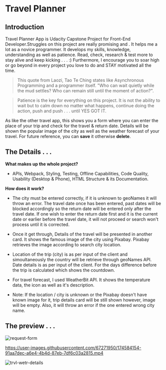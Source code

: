# **Travel Planner**

## Introduction
Travel Planner App is Udacity Capstone Project for Front-End Developer.Struggles on this project are really promising and .  It helps me a lot as a novice programmer.  It develops my skills, knowledge, understanding as well as patience.  Read, check, research & test more to stay alive and keep kicking . . . :) Furthermore, I encourage you to soar high or go beyond in every project you love to do and STAY motivated all the time.

>This quote from Laozi, Tao Te Ching states like Asynchronous Programming and a programmer itself. "Who can wait quietly while the mud settles?  Who can remain still until the moment of action?".

>Patience is the key for everything on this project.  It is not the ability to wait but to calm down no matter what happens, continue doing the action, push and push . . . until YES GOT IT.

As like the other travel app, this shows you a form where you can enter the place of your trip and check for the travel & return date.  Details will be shown the popular image of the city as well as the weather forecast of your travel.  For future reference, you can **save** it otherwise **delete**.

## The Details  . . .
**What makes up the whole project?**

- APIs, Webpack, Styling, Testing, Offline Capabilities, Code Quality, Usability (Desktop & Phone), HTML Structure & its Documentation.

**How does it work?**

- The city must be entered correctly, if it is unknown to geoNames it will throw an error.  The travel date once has been entered, past dates will be blocked accordingly so the return date will be entered only after the travel date. If one wish to enter the return date first and it is the current date or earlier before the travel date, it will not proceed or search won't process until it is corrected.

- Once it get through, Details of the travel will be presented in another card.  It shows the famous image of the city using Pixabay.  Pixabay retrieves the image according to search city location.

- Location of the trip (city) is as per input of the client and simoultaneously the country will be retrieve through geoNames API. Date details is as per input of the client. For the days difference before the trip is calculated which shows the countdown.

- For travel forecast, I used WeatherBit API.  It shows the temperature data, the icon as well as it's description.

- Note: If the location / city is unknown or the Pixabay doesn't have known image for it, trip details card will be still shown however, image will be empty. Also, it will throw an error if the one entered wrong city name.

## The preview . . .
![request-form](https://user-images.githubusercontent.com/67271950/174588085-d69790ed-d082-4b30-8987-889229849081.png)

https://user-images.githubusercontent.com/67271950/174584154-91aa7dec-a6e4-4b4d-87eb-7df6c03a2815.mp4

![trvl-wetr-details](https://user-images.githubusercontent.com/67271950/174588038-16cdd313-81d3-42f3-ba82-c602a6e68e61.png)

